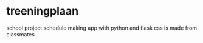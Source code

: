 # treeningplaan

school project
schedule making app with python and flask
css is made from classmates

